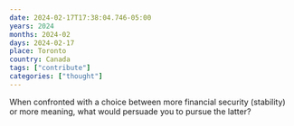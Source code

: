 ```yaml
---
date: 2024-02-17T17:38:04.746-05:00
years: 2024
months: 2024-02
days: 2024-02-17
place: Toronto
country: Canada
tags: ["contribute"]
categories: ["thought"]
---
```

When confronted with a choice between more financial security (stability) or more meaning, what would persuade you to pursue the latter?
